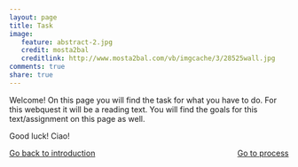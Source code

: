```yaml
---
layout: page 
title: Task 
image: 
   feature: abstract-2.jpg
   credit: mosta2bal
   creditlink: http://www.mosta2bal.com/vb/imgcache/3/28525wall.jpg
comments: true
share: true 
---
```

Welcome! On this page you will find the task for what you have to do. For this webquest it will be a reading text. You will find the goals for this text/assignment on this page as well.

Good luck! Ciao!




<div style="float: left"> 
<a href="{{ site.url }}/webquest/commerce/webquest-1/introduction-1/" class="btn">Go back to introduction</a>
</div>

<div style="float: right"> 
<a href="{{ site.url }}/webquest/commerce/webquest-1/process-1/" class="btn">Go to process</a>
</div>
